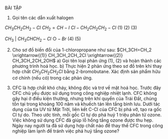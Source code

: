 BÀI TẬP

1. Gọi tên các dẫn xuất halogen

$CH_3CH_2CH_2-Cl$    $CH_2=CH-I$    $Cl-CH_2CH_2CH_2-Cl$
    (1)                (2)                (3)

$CH_3$
$|$
$CH_3CHCH_2-Cl$    $\bigcirc-Br$
    (4)                (5)

2. Cho sơ đồ biến đổi của 1-chloropropane như sau:
$CH_3CH=CH_2 \xrightarrow{(1)} CH_3CH_2CH_2Cl \xrightarrow{(2)} CH_3CH_2CH_2OH$
a) Gọi tên loại phản ứng (1), (2) và hoàn thành các phương trình hoá học.
b) Thực hiện 2 phản ứng theo sơ đồ trên khi thay hợp chất $CH_3CH_2CH_2Cl$ bằng 2-bromobutane. Xác định sản phẩm hữu cơ chính (nếu có) trong các phản ứng.

3. CFC là hợp chất khó cháy, không độc và trơ về mặt hoá học. Trước đây CFC chủ yếu được sử dụng trong công nghiệp nhiệt lạnh. CFC không gây hại ở điều kiện thường, nhưng trên khí quyển của Trái Đất, chúng tồn tại trong khoảng 100 năm và khuếch tán lên tầng bình lưu. Dưới tác dụng của tia UV từ Mặt Trời, liên kết C-Cl của CFC bị phá vỡ, tạo ra gốc Cl tự do. Theo ước tính, mỗi gốc Cl tự do phá huỷ 1 triệu phân tử ozone. Việc không sử dụng CFC đã giúp lỗ hổng tầng ozone được thu hẹp. Ngày nay người ta đã sử dụng hợp chất nào để thay thế CFC trong công nghiệp làm lạnh để tránh việc phá huỷ tầng ozone?